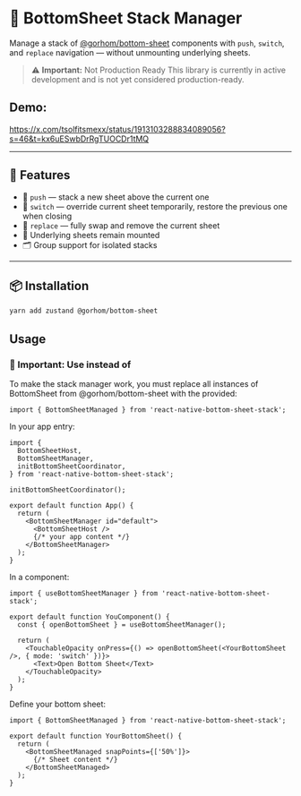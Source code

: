 # 🧩 BottomSheet Stack Manager

Manage a stack of [@gorhom/bottom-sheet](https://github.com/gorhom/react-native-bottom-sheet) components with `push`, `switch`, and `replace` navigation — without unmounting underlying sheets.

> ⚠️ **Important:** Not Production Ready
> This library is currently in active development and is not yet considered production-ready.

## Demo:
https://x.com/tsolfitsmexx/status/1913103288834089056?s=46&t=kx6uESwbDrRgTUOCDr1tMQ

---

## 🚀 Features

- 🧱 `push` — stack a new sheet above the current one
- 🔄 `switch` — override current sheet temporarily, restore the previous one when closing
- 🔁 `replace` — fully swap and remove the current sheet
- 🧠 Underlying sheets remain mounted
- 🗂️ Group support for isolated stacks

---

## 📦 Installation

```bash
yarn add zustand @gorhom/bottom-sheet
```

## Usage

### 🧠 Important: Use <BottomSheetManaged /> instead of <BottomSheet />

To make the stack manager work, you must replace all instances of BottomSheet from @gorhom/bottom-sheet with the provided:

```tsx
import { BottomSheetManaged } from 'react-native-bottom-sheet-stack';
```

In your app entry:

```tsx
import {
  BottomSheetHost,
  BottomSheetManager,
  initBottomSheetCoordinator,
} from 'react-native-bottom-sheet-stack';

initBottomSheetCoordinator();

export default function App() {
  return (
    <BottomSheetManager id="default">
      <BottomSheetHost />
      {/* your app content */}
    </BottomSheetManager>
  );
}
```

In a component:

```tsx
import { useBottomSheetManager } from 'react-native-bottom-sheet-stack';

export default function YouComponent() {
  const { openBottomSheet } = useBottomSheetManager();

  return (
    <TouchableOpacity onPress={() => openBottomSheet(<YourBottomSheet />, { mode: 'switch' })}>
      <Text>Open Bottom Sheet</Text>
    </TouchableOpacity>
  );
}
```

Define your bottom sheet:

```tsx
import { BottomSheetManaged } from 'react-native-bottom-sheet-stack';

export default function YourBottomSheet() {
  return (
    <BottomSheetManaged snapPoints={['50%']}>
      {/* Sheet content */}
    </BottomSheetManaged>
  );
}
```